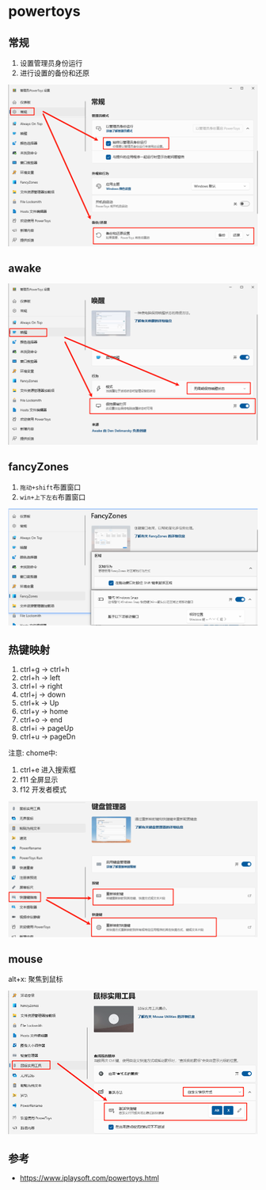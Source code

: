 # powertoys


## 常规


1. 设置管理员身份运行
2. 进行设置的备份和还原

![alt text](powertoys/powertoys_common.png)

## awake

![alt text](powertoys/powertoys_awake.png)


## fancyZones


1. `拖动+shift`布置窗口
2. `win+上下左右`布置窗口

![alt text](powertoys/powertoys_fancyZones.png)

## 热键映射

1. ctrl+g -> ctrl+h
2. ctrl+h -> left
3. ctrl+l -> right
4. ctrl+j -> down
5. ctrl+k -> Up
6. ctrl+y -> home
7. ctrl+o -> end
8. ctrl+i -> pageUp
9. ctrl+u -> pageDn


注意:
chome中:
1. ctrl+e 进入搜索框
2. f11 全屏显示
3. f12 开发者模式

![alt text](powertoys/powertoys_keyRemap.png)



## mouse
alt+x: 聚焦到鼠标

![alt text](powertoys/powertoys_mouse.png)






## 参考
- https://www.iplaysoft.com/powertoys.html














































































